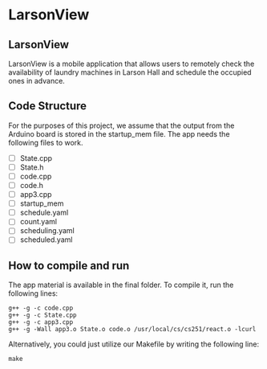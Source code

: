 # LarsonView



## LarsonView

LarsonView is a mobile application that allows users to remotely check the availability of laundry machines in Larson Hall and schedule the occupied ones in advance.

## Code Structure

For the purposes of this project, we assume that the output from the Arduino board is stored in the startup_mem file. The app needs the following files to work. 

- [ ] State.cpp
- [ ] State.h
- [ ] code.cpp
- [ ] code.h
- [ ] app3.cpp
- [ ] startup_mem
- [ ] schedule.yaml
- [ ] count.yaml
- [ ] scheduling.yaml
- [ ] scheduled.yaml

## How to compile and run

The app material is available in the final folder. To compile it, run the following lines:

```
g++ -g -c code.cpp
g++ -g -c State.cpp
g++ -g -c app3.cpp
g++ -g -Wall app3.o State.o code.o /usr/local/cs/cs251/react.o -lcurl
```

Alternatively, you could just utilize our Makefile by writing the following line:

```
make
```
